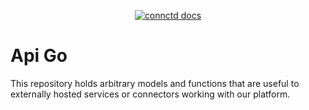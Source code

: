 <p align="center">
  <a href="https://docs.connctd.io">
    <img alt="connctd docs" src="./.github/api-go-banner.png" />
  </a>
</p>

# Api Go

This repository holds arbitrary models and functions that are useful to externally hosted services or connectors working with our platform.

